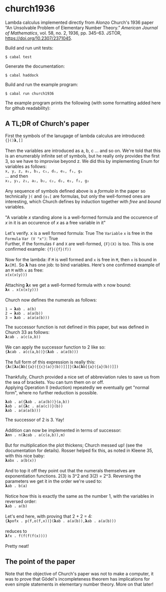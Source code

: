 # church1936
Lambda calculus implemented directly from Alonzo Church's 1936 paper “An Unsolvable Problem of Elementary Number Theory.” _American Journal of Mathematics_, vol. 58, no. 2, 1936, pp. 345–63. JSTOR, https://doi.org/10.2307/2371045.

Build and run unit tests:
```
$ cabal test
```
Generate the documentation:
```
$ cabal haddock
```
Build and run the example program:
```
$ cabal run church1936
```

The example program prints the following (with some formatting added here for github readability): 

## A TL;DR of Church's paper

First the symbols of the lanugage of lambda calculus are introduced:\
`{}()𝝺,[]`\
\
Then the variables are introduced as a, b, c ... and so on. We're
told that this is an enumerably infinite set of symbols, but he
really only provides the first 3, so we have to improvise beyond z.
We did this by implementing Enum for variables as follows: \
`x, y, z, a₁, b₁, c₁, d₁, e₁, f₁, g₁`\
... and then \
`x₁, y₁, z₁, a₂, b₂, c₂, d₂, e₂, f₂, g₂` \
\
Any sequence of symbols defined above is a _formula_ in the paper
so technically `}(` and `{o₁[` are formulas, but only the
well-formed ones are interesting, which Church defines by induction
together with _free_ and _bound_ variables.  
\
"A variable *x* standing alone is a well-formed formula 
and the occurence of *x* in it is an occurence of *x* as a free
variable in it"\
\
Let's verify. x is a well formed formula: True
The `Variable` `x` is free in the `Formula` `Var (V "x")`: True
\
Further, if the formulas `F` and `X` are well-formed, `{F}(X)` is too.
This is one confirmed example: `{f}({f}(f))`\
\
Now for the lambda: if `M` is well formed and `x` is free in `M`, then
`x` is bound in `𝝺x[M]`. So 𝝺 has one job: to bind variables.
Here's one confirmed example of an `M` with `x` as free:\
`x(x(x(y)))`\
\
Attaching 𝝺x we get a well-formed formula with x now bound:\
`𝝺x . x(x(x(y)))`\
\
Church now defines the numerals as follows: 
```
1 → 𝝺ab . a(b)
2 → 𝝺ab . a(a(b))
3 → 𝝺ab . a(a(a(b)))
```
The successor function is not defined in this paper, but
was defined in Church 33 as follows:\
`𝝺cab . a(c(a,b))`\
\
We can apply the successor function to 2 like so:\
`{𝝺cab . a(c(a,b))}(𝝺ab . a(a(b)))`\
\
The full form of this expression is really this:\
`{𝝺c[𝝺a[𝝺b[{a}({{c}(a)}(b))]]]}(𝝺a[𝝺b[{a}({a}(b))]])`\
\
Thankfully, Church provided a nice set of abbreviation rules to
save us from the sea of brackets. You can turn them on or off.
\
Applying Operation II (reduction) repeatedly we eventually get
"normal form", where no further reduction is possible.
```
𝝺ab . a({𝝺ab . a(a(b))}(a,b))
𝝺ab . a({𝝺c . a(a(c))}(b))
𝝺ab . a(a(a(b)))
```
The successor of 2 is 3. Yay!\
\
Addition can now be implemented in terms of successor:\
`𝝺mn . n(𝝺cab . a(c(a,b)),m)`\
\
But for multiplication the plot thickens; Church messed up!
(see the documentation for details). Rosser helped fix this, as
noted in Kleene 35, with this nice baby:\
`𝝺abx . a(b(x))`\
\
And to top it off they point out that the numerals themselves
are exponentiation functions. 2(3) is 3^2 and 3(2) = 2^3.
Reversing the parameters we get it in the order we're used to:\
`𝝺ab . b(a)`\
\
Notice how this is exactly the same as the number 1, with the
variables in reversed order:\
`𝝺ab . a(b)`\
\
Let's end here, with proving that 2 + 2 = 4:\
`{𝝺pofx . p(f,o(f,x))}(𝝺ab . a(a(b)),𝝺ab . a(a(b)))`\
\
reduces to \
`𝝺fx . f(f(f(f(x))))`\
\
Pretty neat! 

## The point of the paper
Note that the objective of Church's paper was not to make a computer, it was to prove that Gödel's incompleteness theorem has implications for even simple statements in elementary number theory. More on that later!


